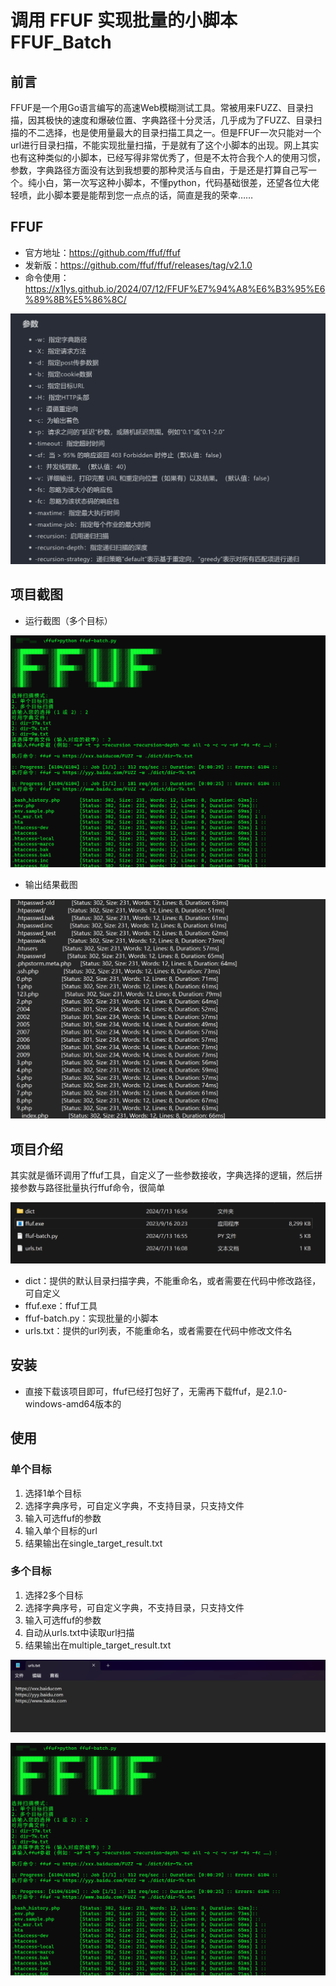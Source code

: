 # 调用 FFUF 实现批量的小脚本 FFUF_Batch

## 前言

FFUF是一个用Go语言编写的高速Web模糊测试工具。常被用来FUZZ、目录扫描，因其极快的速度和爆破位置、字典路径十分灵活，几乎成为了FUZZ、目录扫描的不二选择，也是使用量最大的目录扫描工具之一。但是FFUF一次只能对一个url进行目录扫描，不能实现批量扫描，于是就有了这个小脚本的出现。网上其实也有这种类似的小脚本，已经写得非常优秀了，但是不太符合我个人的使用习惯，参数，字典路径方面没有达到我想要的那种灵活与自由，于是还是打算自己写一个。纯小白，第一次写这种小脚本，不懂python，代码基础很差，还望各位大佬轻喷，此小脚本要是能帮到您一点点的话，简直是我的荣幸……

## FFUF

* 官方地址：https://github.com/ffuf/ffuf
* 发新版：https://github.com/ffuf/ffuf/releases/tag/v2.1.0
* 命令使用：https://x1lys.github.io/2024/07/12/FFUF%E7%94%A8%E6%B3%95%E6%89%8B%E5%86%8C/

![image-20240713181706032](./img/1.png)

## 项目截图

* 运行截图（多个目标）

![image-20240713175026251](./img/2.png)

* 输出结果截图

![image-20240713175100119](./img/3.png)

## 项目介绍

其实就是循环调用了ffuf工具，自定义了一些参数接收，字典选择的逻辑，然后拼接参数与路径批量执行ffuf命令，很简单

![image-20240713173309979](./img/4.png)

* dict：提供的默认目录扫描字典，不能重命名，或者需要在代码中修改路径，可自定义
* ffuf.exe：ffuf工具
* ffuf-batch.py：实现批量的小脚本
* urls.txt：提供的url列表，不能重命名，或者需要在代码中修改文件名

## 安装

* 直接下载该项目即可，ffuf已经打包好了，无需再下载ffuf，是2.1.0-windows-amd64版本的

## 使用

### 单个目标

1. 选择1单个目标
2. 选择字典序号，可自定义字典，不支持目录，只支持文件
3. 输入可选ffuf的参数
4. 输入单个目标的url
5. 结果输出在single_target_result.txt

### 多个目标

1. 选择2多个目标
2. 选择字典序号，可自定义字典，不支持目录，只支持文件
3. 输入可选ffuf的参数
4. 自动从urls.txt中读取url扫描
5. 结果输出在multiple_target_result.txt

![image-20240713181351229](./img/5.png)

![image-20240713181306517](./img/6.png)
